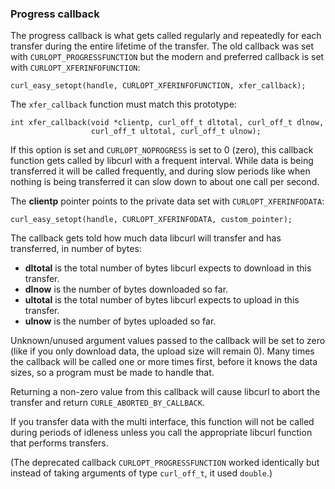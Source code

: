 ### Progress callback

The progress callback is what gets called regularly and repeatedly for each
transfer during the entire lifetime of the transfer. The old callback was set
with `CURLOPT_PROGRESSFUNCTION` but the modern and preferred callback is set
with `CURLOPT_XFERINFOFUNCTION`:

    curl_easy_setopt(handle, CURLOPT_XFERINFOFUNCTION, xfer_callback);

The `xfer_callback` function must match this prototype:

    int xfer_callback(void *clientp, curl_off_t dltotal, curl_off_t dlnow,
                      curl_off_t ultotal, curl_off_t ulnow);

If this option is set and `CURLOPT_NOPROGRESS` is set to 0 (zero), this
callback function gets called by libcurl with a frequent interval. While data
is being transferred it will be called frequently, and during slow periods
like when nothing is being transferred it can slow down to about one call per
second.

The **clientp** pointer points to the private data set with
`CURLOPT_XFERINFODATA`:

    curl_easy_setopt(handle, CURLOPT_XFERINFODATA, custom_pointer);

The callback gets told how much data libcurl will transfer and has
transferred, in number of bytes:

 - **dltotal** is the total number of bytes libcurl expects to download in
   this transfer.
 - **dlnow** is the number of bytes downloaded so far.
 - **ultotal** is the total number of bytes libcurl expects to upload in this
   transfer.
 - **ulnow** is the number of bytes uploaded so far.

Unknown/unused argument values passed to the callback will be set to zero
(like if you only download data, the upload size will remain 0). Many times
the callback will be called one or more times first, before it knows the data
sizes, so a program must be made to handle that.

Returning a non-zero value from this callback will cause libcurl to abort the
transfer and return `CURLE_ABORTED_BY_CALLBACK`.

If you transfer data with the multi interface, this function will not be
called during periods of idleness unless you call the appropriate libcurl
function that performs transfers.

(The deprecated callback `CURLOPT_PROGRESSFUNCTION` worked identically but
instead of taking arguments of type `curl_off_t`, it used `double`.)
